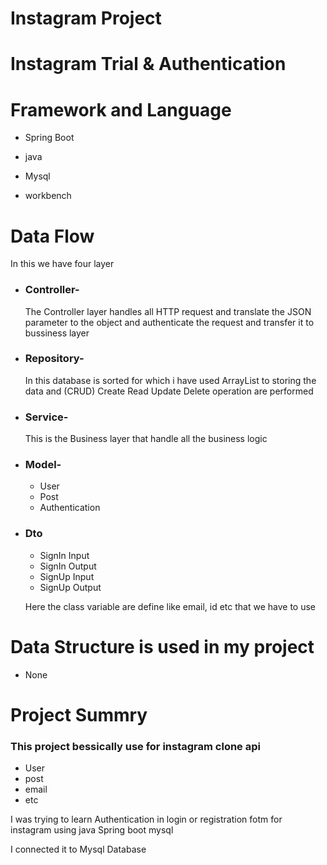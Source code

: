 # Instagram Project

# Instagram Trial & Authentication

# Framework and Language
* Spring Boot

* java

* Mysql

* workbench

# Data Flow

In this we have four layer

* ### Controller- 

    The Controller layer handles all HTTP request and translate the JSON parameter to the object and authenticate the request and transfer it to bussiness layer
  

* ### Repository-

    In this database is sorted for which i have used ArrayList to storing the data and (CRUD) Create Read Update Delete operation are performed
* ### Service-

    This is the Business layer that handle all the business logic

* ### Model-
  * User
  * Post
  * Authentication
* ### Dto
    * SignIn Input
    * SignIn Output
    * SignUp Input
    * SignUp Output


     Here the class variable are define like email, id  etc that we have to use 

# Data Structure is used in my project

* None


# Project Summry

### This project bessically use for instagram clone api 

* User 
* post
* email
* etc


I was trying to learn Authentication in login or registration fotm for instagram using java Spring boot mysql 

I connected it to Mysql Database 








